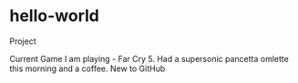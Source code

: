 # hello-world
Project

Current Game I am playing - Far Cry 5. 
Had a supersonic pancetta omlette this morning and a coffee. 
New to GitHub
